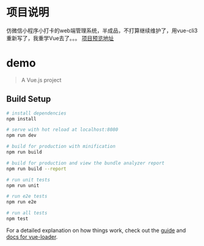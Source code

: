 # 项目说明
仿微信小程序小打卡的web端管理系统，半成品，不打算继续维护了，用vue-cli3重新写了，我重学Vue去了。。。
[项目预览地址](https://armin-xu.cn/web/#/login)
# demo

> A Vue.js project

## Build Setup

``` bash
# install dependencies
npm install

# serve with hot reload at localhost:8080
npm run dev

# build for production with minification
npm run build

# build for production and view the bundle analyzer report
npm run build --report

# run unit tests
npm run unit

# run e2e tests
npm run e2e

# run all tests
npm test
```

For a detailed explanation on how things work, check out the [guide](http://vuejs-templates.github.io/webpack/) and [docs for vue-loader](http://vuejs.github.io/vue-loader).
